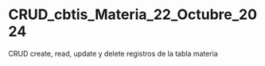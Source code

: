 # CRUD_cbtis_Materia_22_Octubre_2024
CRUD create, read, update y delete registros de la tabla materia 
